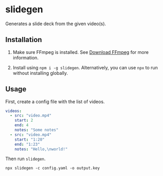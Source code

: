 # slidegen

Generates a slide deck from the given video(s).

## Installation

1. Make sure FFmpeg is installed. See [Download FFmpeg](https://ffmpeg.org/download.html)
for more information.

2. Install using `npm i -g slidegen`. Alternatively, you can use `npx` to run
without installing globally.

## Usage

First, create a config file with the list of videos.

```yaml
videos:
  - src: "video.mp4"
    start: 2
    end: 4
    notes: "Some notes"
  - src: "video.mp4"
    start: "1:20"
    end: "1:23"
    notes: "Hello,\nworld!"
```

Then run `slidegen`.

```shell
npx slidegen -c config.yaml -o output.key
```
